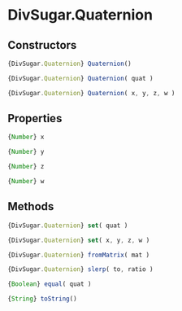 DivSugar.Quaternion
===================

Constructors
------------

```javascript
{DivSugar.Quaternion} Quaternion()
```

```javascript
{DivSugar.Quaternion} Quaternion( quat )
```

```javascript
{DivSugar.Quaternion} Quaternion( x, y, z, w )
```

Properties
----------

```javascript
{Number} x
```

```javascript
{Number} y
```

```javascript
{Number} z
```

```javascript
{Number} w
```

Methods
-------

```javascript
{DivSugar.Quaternion} set( quat )
```

```javascript
{DivSugar.Quaternion} set( x, y, z, w )
```

```javascript
{DivSugar.Quaternion} fromMatrix( mat )
```

```javascript
{DivSugar.Quaternion} slerp( to, ratio )
```

```javascript
{Boolean} equal( quat )
```

```javascript
{String} toString()
```
